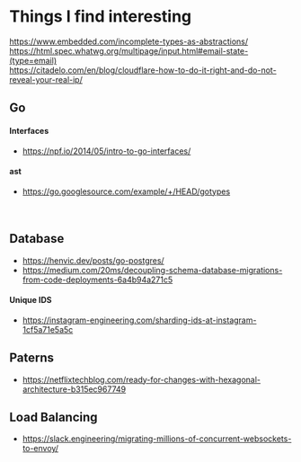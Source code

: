 # Things I find interesting

https://www.embedded.com/incomplete-types-as-abstractions/<br>
https://html.spec.whatwg.org/multipage/input.html#email-state-(type=email)  
https://citadelo.com/en/blog/cloudflare-how-to-do-it-right-and-do-not-reveal-your-real-ip/<br>

## Go
#### Interfaces
 - https://npf.io/2014/05/intro-to-go-interfaces/<br />
#### ast
 - https://go.googlesource.com/example/+/HEAD/gotypes<br />
<br /><br />
  
## Database
 - https://henvic.dev/posts/go-postgres/  
 - https://medium.com/20ms/decoupling-schema-database-migrations-from-code-deployments-6a4b94a271c5
 #### Unique IDS
  - https://instagram-engineering.com/sharding-ids-at-instagram-1cf5a71e5a5c  


## Paterns
 - https://netflixtechblog.com/ready-for-changes-with-hexagonal-architecture-b315ec967749  

## Load Balancing
 - https://slack.engineering/migrating-millions-of-concurrent-websockets-to-envoy/  
